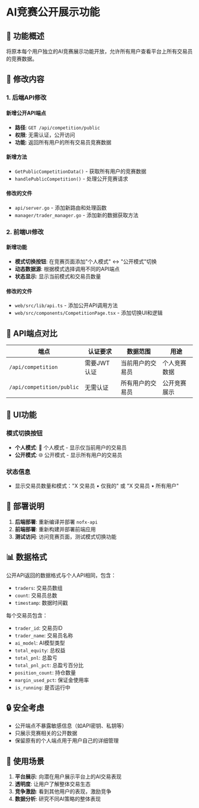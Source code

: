 # AI竞赛公开展示功能

## 🎯 功能概述

将原本每个用户独立的AI竞赛展示功能开放，允许所有用户查看平台上所有交易员的竞赛数据。

## 📝 修改内容

### 1. 后端API修改

#### 新增公开API端点
- **路径**: `GET /api/competition/public`
- **权限**: 无需认证，公开访问
- **功能**: 返回所有用户的所有交易员竞赛数据

#### 新增方法
- `GetPublicCompetitionData()` - 获取所有用户的竞赛数据
- `handlePublicCompetition()` - 处理公开竞赛请求

#### 修改的文件
- `api/server.go` - 添加新路由和处理函数
- `manager/trader_manager.go` - 添加新的数据获取方法

### 2. 前端UI修改

#### 新增功能
- **模式切换按钮**: 在竞赛页面添加"个人模式" ↔ "公开模式"切换
- **动态数据源**: 根据模式选择调用不同的API端点
- **状态显示**: 显示当前模式和交易员数量

#### 修改的文件
- `web/src/lib/api.ts` - 添加公开API调用方法
- `web/src/components/CompetitionPage.tsx` - 添加切换UI和逻辑

## 🔧 API端点对比

| 端点 | 认证要求 | 数据范围 | 用途 |
|------|----------|----------|------|
| `/api/competition` | 需要JWT认证 | 当前用户的交易员 | 个人竞赛数据 |
| `/api/competition/public` | 无需认证 | 所有用户的交易员 | 公开竞赛展示 |

## 🎨 UI功能

### 模式切换按钮
- **个人模式**: 👤 个人模式 - 显示仅当前用户的交易员
- **公开模式**: 🌐 公开模式 - 显示所有用户的交易员

### 状态信息
- 显示交易员数量和模式："X 交易员 • 仅我的" 或 "X 交易员 • 所有用户"

## 🚀 部署说明

1. **后端部署**: 重新编译并部署 `nofx-api`
2. **前端部署**: 重新构建并部署前端应用
3. **测试访问**: 访问竞赛页面，测试模式切换功能

## 📊 数据格式

公开API返回的数据格式与个人API相同，包含：
- `traders`: 交易员数组
- `count`: 交易员总数
- `timestamp`: 数据时间戳

每个交易员包含：
- `trader_id`: 交易员ID
- `trader_name`: 交易员名称
- `ai_model`: AI模型类型
- `total_equity`: 总权益
- `total_pnl`: 总盈亏
- `total_pnl_pct`: 总盈亏百分比
- `position_count`: 持仓数量
- `margin_used_pct`: 保证金使用率
- `is_running`: 是否运行中

## 🔒 安全考虑

- 公开端点不暴露敏感信息（如API密钥、私钥等）
- 只展示竞赛相关的公开数据
- 保留原有的个人端点用于用户自己的详细管理

## 🎯 使用场景

1. **平台展示**: 向潜在用户展示平台上的AI交易表现
2. **透明度**: 让用户了解整体交易生态
3. **竞争激励**: 看到其他用户的表现，激励竞争
4. **数据分析**: 研究不同AI策略的整体表现